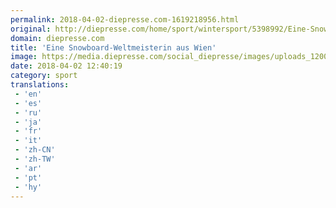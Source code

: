 ```yaml
---
permalink: 2018-04-02-diepresse.com-1619218956.html
original: http://diepresse.com/home/sport/wintersport/5398992/Eine-SnowboardWeltmeisterin-aus-Wien?from=rss
domain: diepresse.com
title: 'Eine Snowboard-Weltmeisterin aus Wien'
image: https://media.diepresse.com/social_diepresse/images/uploads_1200/1/d/0/5398992/23_1522671731466267.jpg
date: 2018-04-02 12:40:19
category: sport
translations: 
 - 'en'
 - 'es'
 - 'ru'
 - 'ja'
 - 'fr'
 - 'it'
 - 'zh-CN'
 - 'zh-TW'
 - 'ar'
 - 'pt'
 - 'hy'
---
```


